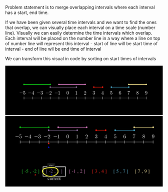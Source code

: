 Problem statement is to merge overlapping intervals where each interval has
a start, end time.

If we have been given several time intervals and we want
to find the ones that overlap, we can visually place each interval on a
time scale (number line). Visually we can easily determine the time intervals
which overlap. Each interval will be placed on the number line in a way
where a line on top of number line will represent this interval - start of line will be start time of interval - end of line wil be end time of interval

We can transform this visual in code by sorting on start times of intervals

![merge-interval-on-number-line](../images/merge_intervals/merge_intervals_1.png)
![merge-interval-in-code](../images/merge_intervals/merge_intervals_2.png)
